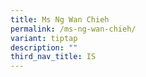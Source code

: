 ```yaml
---
title: Ms Ng Wan Chieh
permalink: /ms-ng-wan-chieh/
variant: tiptap
description: ""
third_nav_title: IS
---
```

